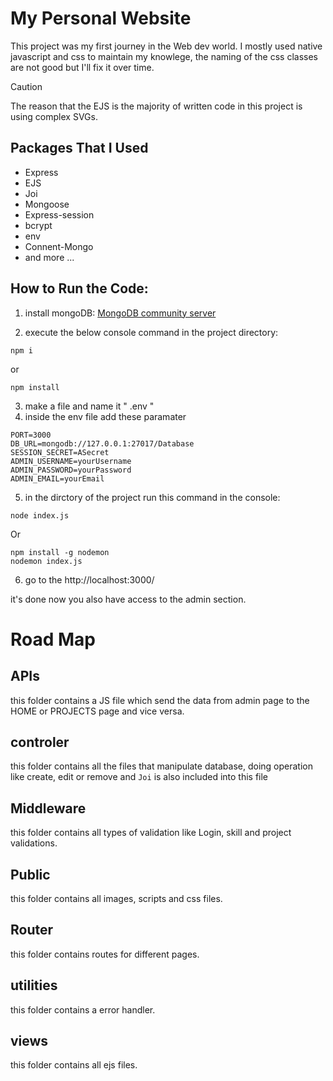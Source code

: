 # My Personal Website

This project was my first journey in the Web dev world.
I mostly used native javascript and css to maintain my knowlege,
the naming of the css classes are not good but I'll fix it over time.

> [!CAUTION]
> The reason that the EJS is the majority of written code in this project is using complex SVGs.

## Packages That I Used

- Express
- EJS
- Joi
- Mongoose
- Express-session
- bcrypt
- env
- Connent-Mongo
- and more ...

## How to Run the Code:

1. install mongoDB:
   [MongoDB community server](https://www.mongodb.com/try/download/community)

2. execute the below console command in the project directory:

```console
npm i
```

or

```console
npm install
```

3. make a file and name it " .env "
4. inside the env file add these paramater

```env
PORT=3000
DB_URL=mongodb://127.0.0.1:27017/Database
SESSION_SECRET=ASecret
ADMIN_USERNAME=yourUsername
ADMIN_PASSWORD=yourPassword
ADMIN_EMAIL=yourEmail
```

5. in the dirctory of the project run this command in the console:

```console
node index.js
```

Or

```console
npm install -g nodemon
nodemon index.js
```

6. go to the http://localhost:3000/

it's done now you also have access to the admin section.

# Road Map

## APIs

this folder contains a JS file which send the data from admin page to the HOME or PROJECTS page and vice versa.

## controler

this folder contains all the files that manipulate database, doing operation like create, edit or remove
and `Joi` is also included into this file

## Middleware

this folder contains all types of validation like Login, skill and project validations.

## Public

this folder contains all images, scripts and css files.

## Router

this folder contains routes for different pages.

## utilities

this folder contains a error handler.

## views

this folder contains all ejs files.
